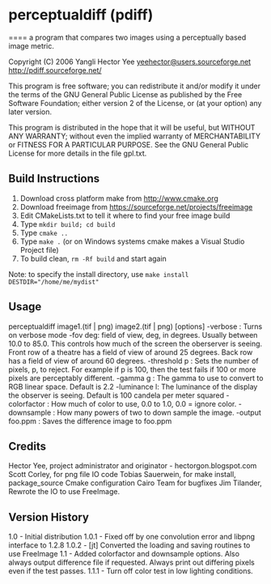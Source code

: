 # perceptualdiff (pdiff)
====
a program that compares two images using a perceptually based image metric.

Copyright (C) 2006 Yangli Hector Yee
yeehector@users.sourceforge.net
http://pdiff.sourceforge.net/

This program is free software; you can redistribute it and/or modify it
under the terms of the GNU General Public License as published by the
Free Software Foundation; either version 2 of the License,
or (at your option) any later version.

This program is distributed in the hope that it will be useful, but
WITHOUT ANY WARRANTY; without even the implied warranty of MERCHANTABILITY
or FITNESS FOR A PARTICULAR PURPOSE.
See the GNU General Public License for more details in the file gpl.txt.

## Build Instructions

1. Download cross platform make from http://www.cmake.org
2. Download freeimage from https://sourceforge.net/projects/freeimage
3. Edit CMakeLists.txt to tell it where to find your free image build
4. Type `mkdir build; cd build`
5. Type `cmake ..`
6. Type `make .` (or on Windows systems cmake makes a Visual Studio Project file)
7. To build clean, `rm -Rf build` and start again

Note: to specify the install directory, use `make install DESTDIR="/home/me/mydist"`

## Usage

perceptualdiff image1.(tif | png) image2.(tif | png) [options]
-verbose : Turns on verbose mode
-fov deg: field of view, deg, in degrees. Usually between 10.0 to 85.0.
This controls how much of the screen the oberserver is seeing. Front row of
a theatre has a field of view of around 25 degrees. Back row has a field of
 view of around 60 degrees.
-threshold p : Sets the number of pixels, p, to reject. For example if p is
 100, then the test fails if 100 or more pixels are perceptably different.
-gamma g : The gamma to use to convert to RGB linear space. Default is 2.2
-luminance l: The luminance of the display the observer is seeing. Default
 is 100 candela per meter squared
-colorfactor   : How much of color to use, 0.0 to 1.0, 0.0 = ignore color.
-downsample    : How many powers of two to down sample the image.
-output foo.ppm : Saves the difference image to foo.ppm

## Credits

Hector Yee, project administrator and originator - hectorgon.blogspot.com
Scott Corley, for png file IO code
Tobias Sauerwein, for make install, package_source Cmake configuration
Cairo Team for bugfixes
Jim Tilander, Rewrote the IO to use FreeImage.

## Version History

1.0   - Initial distribution
1.0.1 - Fixed off by one convolution error and libpng interface to 1.2.8
1.0.2 - [jt] Converted the loading and saving routines to use FreeImage
1.1 - Added colorfactor and downsample options. Also always output
difference file if requested. Always print out differing pixels even if the test passes.
1.1.1 - Turn off color test in low lighting conditions.

